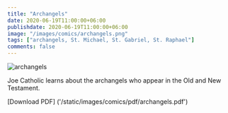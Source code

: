 ```yaml
---
title: "Archangels"
date: 2020-06-19T11:00:00+06:00
publishdate: 2020-06-19T11:00:00+06:00
image: "/images/comics/archangels.png"
tags: ["archangels, St. Michael, St. Gabriel, St. Raphael"]
comments: false
---
```

![archangels]('/static/images/comics/archangels.png')


Joe Catholic learns about the archangels who appear in the Old and New Testament.


[Download PDF] ('/static/images/comics/pdf/archangels.pdf')
